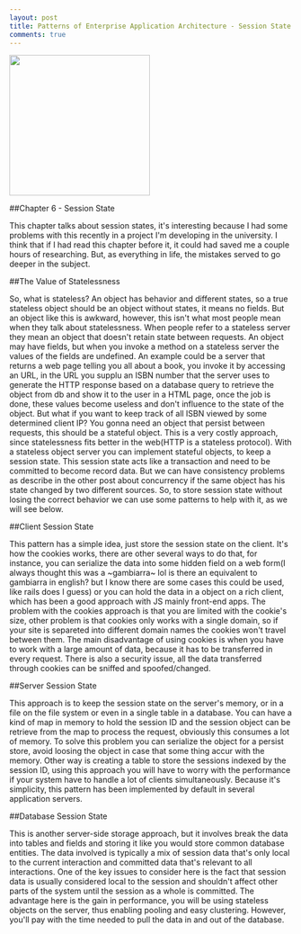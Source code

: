 ```yaml
---
layout: post
title: Patterns of Enterprise Application Architecture - Session State
comments: true
---
```



<img src="http://ecx.images-amazon.com/images/I/511D6FdsbXL._AA160_.jpg" width="250" height="250" />

##Chapter 6 - Session State

This chapter talks about session states, it's interesting because I had some problems with this recently in a project I'm developing in the university. I think that if I had read this chapter before it, it could had saved me a couple hours of researching. But, as everything in life, the mistakes served to go deeper in the subject.

##The Value of Statelessness

So, what is stateless? An object has behavior and different states, so a true stateless object should be an object without states, it means no fields. But an object like this is awkward, however, this isn't what most people mean when they talk about statelessness. When people refer to a stateless server they mean an object that doesn't retain state between requests. An object may have fields, but when you invoke a method on a stateless server the values of the fields are undefined. An example could be a server that returns a web page telling you all about a book, you invoke it by accessing an URL, in the URL you supplu an ISBN number that the server uses to generate the HTTP response based on a database query to retrieve the object from db and show it to the user in a HTML page, once the job is done, these values become useless and don't influence to the state of the object. But what if you want to keep track of all ISBN viewed by some determined client IP? You gonna need an object that persist between requests, this should be a stateful object. This is a very costly approach, since statelessness fits better in the web(HTTP is a stateless protocol). With a stateless object server you can implement stateful objects, to keep a session state. This session state acts like a transaction and need to be committed to become record data. But we can have consistency problems as describe in the other post about concurrency if the same object has his state changed by two different sources. So, to store session state without losing the correct behavior we can use some patterns to help with it, as we will see below.

##Client Session State

This pattern has a simple idea, just store the session state on the client. It's how the cookies works, there are other several ways to do that, for instance, you can serialize the data into some hidden field on a web form(I always thought this was a ~gambiarra~ lol is there an equivalent to gambiarra in english? but I know there are some cases this could be used, like rails does I guess) or you can hold the data in a object on a rich client, which has been a good approach with JS mainly front-end apps. The problem with the cookies approach is that you are limited with the cookie's size, other problem is that cookies only works with a single domain, so if your site  is separeted into different domain names the cookies won't travel between them. The main disadvantage of using cookies is when you have to work with a large amount of data, because it has to be transferred in every request. There is also a security issue, all the data transferred through cookies can be sniffed and spoofed/changed.

##Server Session State

This approach is to keep the session state on the server's memory, or in a file on the file system or even in a single table in a database. You can have a kind of map in memory to hold the session ID and the session object can be retrieve from the map to process the request, obviously this consumes a lot of memory. To solve this problem you can serialize the object for a persist store, avoid loosing the object in case that some thing accur with the memory. Other way is creating a table to store the sessions indexed by the session ID, using this approach you will have to worry with the performance if your system have to handle a lot of clients simultaneously. Because it's simplicity, this pattern has been implemented by default in several application servers.

##Database Session State

This is another server-side storage approach, but it involves break the data into tables and fields and storing it like you would store common database entities. The data involved is typically a mix of session data that's only local to the current interaction and committed data that's relevant to all interactions. One of the key issues to consider here is the fact that session data is usually considered local to the session and shouldn't affect other parts of the system until the session as a whole is committed. The advantage here is the gain in performance, you will be using stateless objects on the server, thus enabling pooling and easy clustering. However, you'll pay with the time needed to pull the data in and out of the database.



